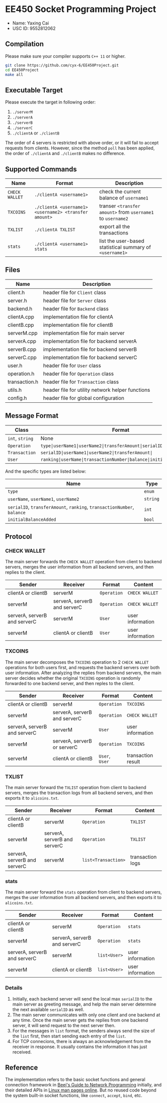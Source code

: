 # EE450 Socket Programming Project

- Name: Yaxing Cai
- USC ID: 9552812062

## Compilation

Please make sure your compiler supports `C++ 11` or higher.

```bash
git clone https://github.com/cyx-6/EE450Project.git
cd EE450Project
make all
```

## Executable Target

Please execute the target in following order:

1. `./serverM`
2. `./serverA`
3. `./serverB`
4. `./serverC`
5. `./clientA` or `./clientB`

The order of 4 servers is restricted with above order, or it will fail to accept requests from clients. However, since the method `poll` has been applied, the order of `./clientA` and `./clientB` makes no difference.

## Supported Commands

| Name | Format | Description |
| --- | --- | --- |
| `CHECK WALLET` | `./clientA <username1>` | check the current balance of `username1` |
| `TXCOINS` | `./clientA <username1> <username2> <transfer amount>` | transer `<transfer amount>` from `username1` to `username2` |
| `TXLIST` | `./clientA TXLIST` | export all the transactions |
| `stats` | `./clientA <username1> stats` | list the user-based statistical summary of `<username1>` |

## Files

| Name | Description |
| --- | --- |
| client.h | header file for `Client` class |
| server.h | header file for `Server` class |
| backend.h | header file for `Backend` class |
| clientA.cpp | implementation file for clientA |
| clientB.cpp | implementation file for clientB |
| serverM.cpp | implementation file for main server |
| serverA.cpp | implementation file for backend serverA |
| serverB.cpp | implementation file for backend serverB |
| serverC.cpp | implementation file for backend serverC |
| user.h | header file for `User` class |
| operation.h | header file for `Operation` class |
| transaction.h | header file for `Transaction` class |
| utils.h | header file for utility network helper functions |
| config.h | header file for global configuration |

## Message Format

| Class | Format |
| --- | --- |
| `int`, `string`| None |
| `Operation` | `type\|userName1\|userName2\|transferAmount\|serialID\|` |
| `Transaction` | `serialID\|userName1\|userName2\|transferAmount\|` |
| `User` | `ranking\|userName\|transactionNumber\|balance\|initialBalanceAdded\|` |

And the specific types are listed below:

| Name | Type |
| --- | --- |
| `type` | `enum` |
| `userName`, `userName1`, `userName2` | `string` |
| `serialID`, `transferAmount`, `ranking`, `transactionNumber`, `balance` | `int` |
| `initialBalanceAdded` | `bool` |

## Protocol

### CHECK WALLET

The main server forwards the `CHECK WALLET` operation from client to backend servers, merges the user information from all backend servers, and then replies to the client.

| Sender | Receiver | Format | Content |
| --- | --- | --- | --- |
| clientA or clientB | serverM | `Operation` | `CHECK WALLET` |
| serverM | serverA, serverB and serverC | `Operation` | `CHECK WALLET` |
| serverA, serverB and serverC | serverM | `User` | user information |
| serverM | clientA or clientB | `User` | user information |

### TXCOINS

The main server decomposes the `TXCOINS` operation to 2 `CHECK WALLET` operations for both users first, and requests the backend servers over both user information. After analyzing the replies from backend servers, the main server decides whether the original `TXCOINS` operation is randomly forwarded to one backend server, and then reples to the client.

| Sender | Receiver | Format | Content |
| --- | --- | --- | --- |
| clientA or clientB | serverM | `Operation` | `TXCOINS` |
| serverM | serverA, serverB and serverC | `Operation` | `CHECK WALLET` |
| serverA, serverB and serverC | serverM | `User` | user information |
| serverM | serverA, serverB or serverC | `Operation` | `TXCOINS` |
| serverM | clientA or clientB | `User`, `User` | transaction result |

### TXLIST
The main server forward the `TXLIST` operation from client to backend servers, merges the transaction logs from all backend servers, and then exports it to `alicoins.txt`.

| Sender | Receiver | Format | Content |
| --- | --- | --- | --- |
| clientA or clientB | serverM | `Operation` | `TXLIST` |
| serverM | serverA, serverB and serverC | `Operation` | `TXLIST` |
| serverA, serverB and serverC | serverM | `list<Transaction>` | transaction logs |

### stats
The main server forward the `stats` operation from client to backend servers, merges the user information from all backend servers, and then exports it to `alicoins.txt`.

| Sender | Receiver | Format | Content |
| --- | --- | --- | --- |
| clientA or clientB | serverM | `Operation` | `stats` |
| serverM | serverA, serverB and serverC | `Operation` | `stats` |
| serverA, serverB and serverC | serverM | `list<User>` | user information |
| serverM | clientA or clientB | `list<User>` | user information |

### Details

1. Initially, each backend server will send the local max `serialID` to the main server as greeting message, and help the main server determine the next available `serialID` as well.
2. The main server communicates with only one client and one backend at any time. Once the main server gets the replies from one backend server, it will send request to the next server then.
2. For the messages in `list` format, the senders always send the size of the `list` first, then start sending each entry of the `list`.
3.  For TCP connecions, there is always an acknowledgement from the receiver in response. It usually contains the information it has just received.

## Reference
The implementation refers to the basic socket functions and general connection framework in [Beej's Guide to Network Programming][1] initially, and their detailed APIs in [Linux man pages online][2]. But no reused code beyond the system built-in socket functions, like `connect`, `accept`, `bind`, etc.

[1]: https://beej.us/guide/bgnet/html/
[2]: https://man7.org/linux/man-pages/index.html
